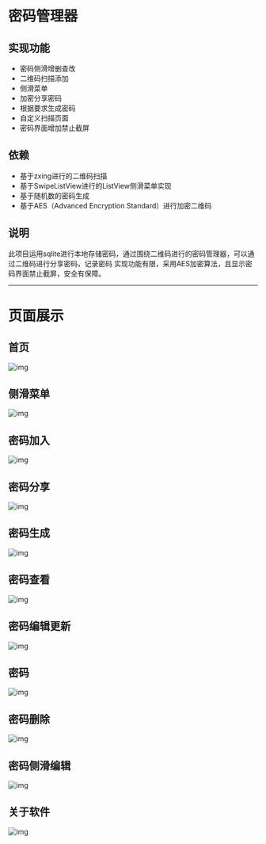 # 密码管理器

## 实现功能
* 密码侧滑增删查改
* 二维码扫描添加
* 侧滑菜单
* 加密分享密码
* 根据要求生成密码
* 自定义扫描页面
* 密码界面增加禁止截屏

## 依赖
* 基于zxing进行的二维码扫描
* 基于SwipeListView进行的ListView侧滑菜单实现
* 基于随机数的密码生成
* 基于AES（Advanced Encryption Standard）进行加密二维码

## 说明
此项目运用sqlite进行本地存储密码，通过围绕二维码进行的密码管理器，可以通过二维码进行分享密码，记录密码
实现功能有限，采用AES加密算法，且显示密码界面禁止截屏，安全有保障。

***
# 页面展示

## 首页
![img](./image/1.png)
## 侧滑菜单
![img](./image/4.png)
## 密码加入
![img](./image/7.png)
## 密码分享
![img](./image/6.png)
## 密码生成
![img](./image/8.png)
## 密码查看
![img](./image/2.png)
## 密码编辑更新
![img](./image/11.png)
## 密码
![img](./image/5.png)
## 密码删除
![img](./image/9.png)
## 密码侧滑编辑
![img](./image/10.png)
## 关于软件
![img](./image/3.png)
